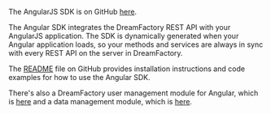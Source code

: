 The AngularJS SDK is on GitHub [here](https://github.com/dreamfactorysoftware/angular-dreamfactory). 

The Angular SDK integrates the DreamFactory REST API with your AngularJS application. The SDK is dynamically generated when your Angular application loads, so your methods and services are always in sync with every REST API on the server in DreamFactory. 

The [README](https://github.com/dreamfactorysoftware/angular-dreamfactory/blob/master/README.md) file on GitHub provides installation instructions and code examples for how to use the Angular SDK.

There's also a DreamFactory user management module for Angular, which is [here](https://github.com/dreamfactorysoftware/angular_dreamfactory_user_management_module) and a data management module, which is [here](https://github.com/dreamfactorysoftware/angular-data-manager).